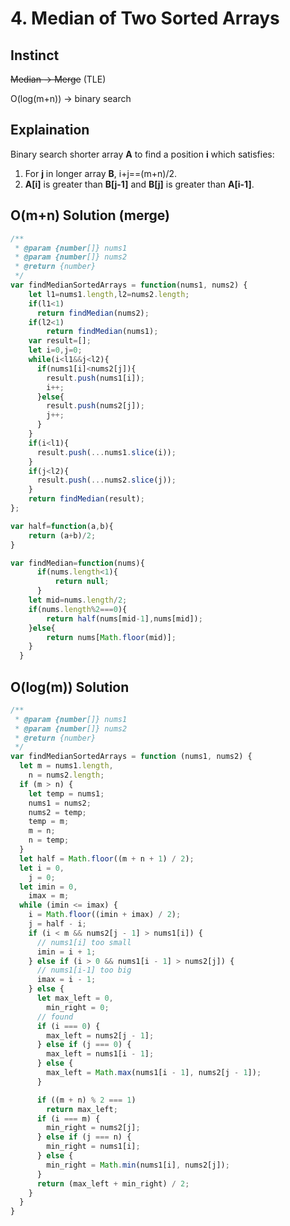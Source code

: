 # 4. Median of Two Sorted Arrays

## Instinct

~~Median -> Merge~~ (TLE)

O(log(m+n)) -> binary search

## Explaination

Binary search shorter array **A** to find a position **i** which satisfies:

1. For **j** in longer array **B**, i+j==(m+n)/2.
1. **A[i]** is greater than **B[j-1]** and **B[j]** is greater than **A[i-1]**.

## O(m+n) Solution (merge)

```js
/**
 * @param {number[]} nums1
 * @param {number[]} nums2
 * @return {number}
 */
var findMedianSortedArrays = function(nums1, nums2) {
    let l1=nums1.length,l2=nums2.length;
    if(l1<1)
      return findMedian(nums2); 
    if(l2<1)
        return findMedian(nums1);
    var result=[];
    let i=0,j=0;
    while(i<l1&&j<l2){
      if(nums1[i]<nums2[j]){
        result.push(nums1[i]);
        i++;
      }else{
        result.push(nums2[j]);
        j++;
      }
    }
    if(i<l1){
      result.push(...nums1.slice(i));
    }
    if(j<l2){
      result.push(...nums2.slice(j));
    }
    return findMedian(result);
};

var half=function(a,b){
    return (a+b)/2;
}

var findMedian=function(nums){
      if(nums.length<1){
          return null;
      }
    let mid=nums.length/2;
    if(nums.length%2===0){
        return half(nums[mid-1],nums[mid]);
    }else{
        return nums[Math.floor(mid)];
    }
  }
```

## O(log(m)) Solution

```js
/**
 * @param {number[]} nums1
 * @param {number[]} nums2
 * @return {number}
 */
var findMedianSortedArrays = function (nums1, nums2) {
  let m = nums1.length,
    n = nums2.length;
  if (m > n) {
    let temp = nums1;
    nums1 = nums2;
    nums2 = temp;
    temp = m;
    m = n;
    n = temp;
  }
  let half = Math.floor((m + n + 1) / 2);
  let i = 0,
    j = 0;
  let imin = 0,
    imax = m;
  while (imin <= imax) {
    i = Math.floor((imin + imax) / 2);
    j = half - i;
    if (i < m && nums2[j - 1] > nums1[i]) {
      // nums1[i] too small
      imin = i + 1;
    } else if (i > 0 && nums1[i - 1] > nums2[j]) {
      // nums1[i-1] too big
      imax = i - 1;
    } else {
      let max_left = 0,
        min_right = 0;
      // found
      if (i === 0) {
        max_left = nums2[j - 1];
      } else if (j === 0) {
        max_left = nums1[i - 1];
      } else {
        max_left = Math.max(nums1[i - 1], nums2[j - 1]);
      }

      if ((m + n) % 2 === 1) 
        return max_left;
      if (i === m) {
        min_right = nums2[j];
      } else if (j === n) {
        min_right = nums1[i];
      } else {
        min_right = Math.min(nums1[i], nums2[j]);
      }
      return (max_left + min_right) / 2;
    }
  }
}
```